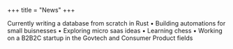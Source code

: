 +++
title = "News"
+++

Currently writing a database from scratch in Rust • Building automations for small buisnesses • Exploring micro saas ideas • Learning chess • Working on a B2B2C startup in the Govtech and Consumer Product fields